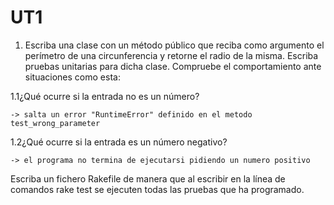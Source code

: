 UT1
===

1) Escriba una clase con un método público que reciba como argumento el perímetro de una circunferencia y retorne el radio de la misma. Escriba pruebas unitarias para dicha clase. Compruebe el comportamiento ante situaciones como esta:

 1.1¿Qué ocurre si la entrada no es un número?

	-> salta un error "RuntimeError" definido en el metodo test_wrong_parameter

 1.2¿Qué ocurre si la entrada es un número negativo?

    -> el programa no termina de ejecutarsi pidiendo un numero positivo

Escriba un fichero Rakefile de manera que al escribir en la línea de comandos rake test se ejecuten todas las pruebas que ha programado.

 

